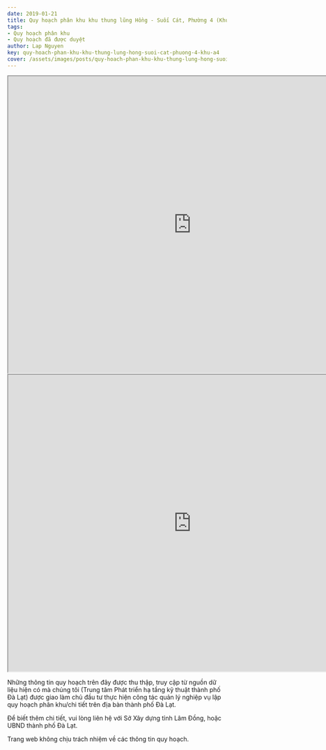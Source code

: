 ```yaml
---
date: 2019-01-21
title: Quy hoạch phân khu khu thung lũng Hồng - Suối Cát, Phường 4 (Khu A4)
tags:
- Quy hoạch phân khu
- Quy hoạch đã được duyệt
author: Lap Nguyen
key: quy-hoach-phan-khu-khu-thung-lung-hong-suoi-cat-phuong-4-khu-a4
cover: /assets/images/posts/quy-hoach-phan-khu-khu-thung-lung-hong-suoi-cat-phuong-4-khu-a4.png
---
```


<iframe src="https://drive.google.com/file/d/1UPgoGesdzNVZ_r9mqSVngirjq9TYb3ds/preview" width="840" height="680"></iframe>
<!--more-->
<iframe src="https://drive.google.com/file/d/16feLJOInVfO6y_oWdREeSCAiT55cpra9/preview" width="840" height="680"></iframe>

Những thông tin quy hoạch trên đây được thu thập, truy cập từ nguồn dữ liệu hiện có mà chúng tôi 
(Trung tâm Phát triển hạ tầng kỹ thuật thành phố Đà Lạt) được giao làm chủ đầu tư thực hiện công tác quản lý nghiệp vụ 
lập quy hoạch phân khu/chi tiết trên địa bàn thành phố Đà Lạt.

Để biết thêm chi tiết, vui lòng liên hệ với Sở Xây dựng tỉnh Lâm Đồng, hoặc UBND thành phố Đà Lạt.

Trang web không chịu trách nhiệm về các thông tin quy hoạch.